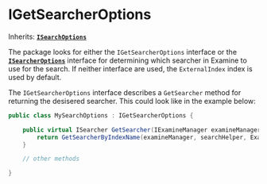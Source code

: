 # IGetSearcherOptions

Inherits: [**`ISearchOptions`**](./isearchoptions.md)

The package looks for either the `IGetSearcherOptions` interface or the [**`ISearcherOptions`**](./isearcheroptions.md) interface for determining which searcher in Examine to use for the search. If neither interface are used, the `ExternalIndex` index is used by default.

The `IGetSearcherOptions` interface describes a `GetSearcher` method for returning the desisered searcher. This could look like in the example below:

```csharp
public class MySearchOptions : IGetSearcherOptions {

    public virtual ISearcher GetSearcher(IExamineManager examineManager, ISearchHelper searchHelper) {
        return GetSearcherByIndexName(examineManager, searchHelper, ExamineIndexes.ExternalIndexName);
    }

    // other methods

}
```
